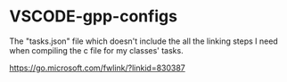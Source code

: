 # VSCODE-gpp-configs

The "tasks.json" file which doesn't include the all the linking steps I need when compiling the c file for my classes' tasks.

https://go.microsoft.com/fwlink/?linkid=830387

